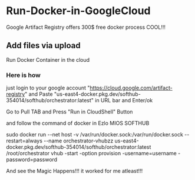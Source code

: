 # Run-Docker-in-GoogleCloud
Google Artifact Registry offers 300$ free docker process COOL!!!


## Add files via upload

Run Docker Container in the cloud


### ****Here is how****
just login to your google account "https://cloud.google.com/artifact-registry"
and Paste "us-east4-docker.pkg.dev/softhub-354014/softhub/orchestrator:latest" in URL bar and Enter/ok

Go to Pull TAB and Press "Run in CloudShell" Button

and follow the command of docker in Ezlo MIOS SOFTHUB

sudo docker run --net host -v /var/run/docker.sock:/var/run/docker.sock --restart=always --name orchestrator-vhubzz us-east4-docker.pkg.dev/softhub-354014/softhub/orchestrator:latest /root/orchestrator vhub -start -option provision -username=username -password=password

And see the Magic Happens!!!
it worked for me atleast!!!
